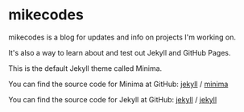# mikecodes

mikecodes is a blog for updates and info on projects I'm working on.

It's also a way to learn about and test out Jekyll and GitHub Pages.

This is the default Jekyll theme called Minima.

You can find the source code for Minima at GitHub:
[jekyll][jekyll-organization] /
[minima](https://github.com/jekyll/minima)

You can find the source code for Jekyll at GitHub:
[jekyll][jekyll-organization] /
[jekyll](https://github.com/jekyll/jekyll)

[jekyll-organization]: https://github.com/jekyll
